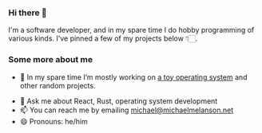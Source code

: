 ### Hi there 👋

I'm a software developer, and in my spare time I do hobby programming of various kinds. I've pinned a few of my projects below 👇🏻.

### Some more about me

- 🔭 In my spare time I’m mostly working on [a toy operating system](https://github.com/michaelmelanson/panda) and other random projects.
<!-- - 🌱 I’m currently learning SIMD and GPU computation, and re-learning Rails development -->
- 💬 Ask me about React, Rust, operating system development
- 📫 You can reach me by emailing michael@michaelmelanson.net
- 😄 Pronouns: he/him
<!--
- 👯 I’m looking to collaborate on ...
- 🤔 I’m looking for help with ...
- ⚡ Fun fact: ...
-->
